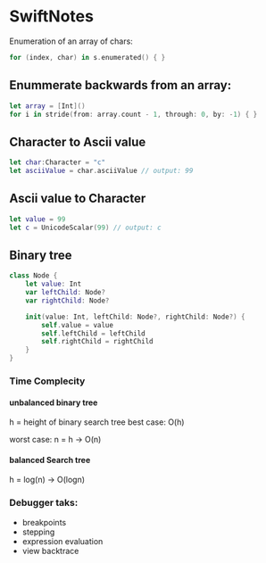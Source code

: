 # SwiftNotes

Enumeration of an array of chars:

``` Swift
for (index, char) in s.enumerated() { }
```


## Enummerate backwards from an array:
``` Swift
let array = [Int]()
for i in stride(from: array.count - 1, through: 0, by: -1) { }
```


## Character to Ascii value
```Swift
let char:Character = "c"
let asciiValue = char.asciiValue // output: 99
```

## Ascii value to Character

```Swift
let value = 99
let c = UnicodeScalar(99) // output: c
```

## Binary tree

```Swift
class Node {
    let value: Int
    var leftChild: Node?
    var rightChild: Node?

    init(value: Int, leftChild: Node?, rightChild: Node?) {
        self.value = value
        self.leftChild = leftChild
        self.rightChild = rightChild
    }
}
```
### Time Complecity
#### unbalanced binary tree
h = height of binary search tree
best case: O(h)

worst case: n = h -> O(n)

####  balanced Search tree

h = log(n) -> O(logn)

### Debugger taks:
- breakpoints
- stepping
- expression evaluation
- view backtrace
